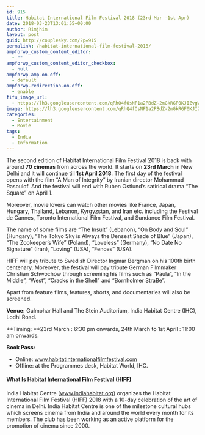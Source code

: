 ```yaml
---
id: 915
title: Habitat International Film Festival 2018 (23rd Mar -1st Apr)
date: 2018-03-23T13:01:55+00:00
author: Rimjhim
layout: post
guid: http://couplesky.com/?p=915
permalink: /habitat-international-film-festival-2018/
ampforwp_custom_content_editor:
  - ""
ampforwp_custom_content_editor_checkbox:
  - null
ampforwp-amp-on-off:
  - default
ampforwp-redirection-on-off:
  - enable
fifu_image_url:
  - https://lh3.googleusercontent.com/qRhQ4fOsNF1a2PBdZ-2mGkRGF0KJIZvgWNPk9BK4Cj0VNbSG6o9-VVf33JmvRbYjmX0d66UqtQcR9YfboQhITUoiTsTnwBjx2s-seHQ6_S3SU3zIdBjHApE86EweCURC-3mj0VRw2wA69TqA3RsNHRI_3W8PKVWsKAuOYHl_dCX6pFVtPd1prAkQW8p8WAXOpZq11toaLIt1rbwucvZ9Bjz_8m37sBfLbo9qr0ufZLFa_2kkTIQyad4VRMHZFGYdIMMBcev4sUVkk8UwBBHazgxFK3FgbjJgmE8_4FDRM33rHsEfnhxfmhlfaM4aCRMXyEvQaD4iFlm6yUjnPzOo4_uHz2gTSGtDYWoCxVkLYCCbtT2peO8Z-7LRDnXWoVYMivBqeC2kiENBe534x6Dwu3VNZWlEQBdayM-HJyRz-BX5CcmS1mChgWpTUSCfSgF3-cUsKglIwo0J50qxgr497nKdbi54Oqn53AAkZZZoRtCVWZl7ufk3PSnLXwFe41zOrgEXLwahBbzkWtQVTbDe_jtSri5C0qlZddtvcYjtMhDGo1OY1jS0SlSGPHnMIx-NiCzLs1avgD9uaYs6dGhlrs8dRFfJFo6W8cP1BY0No4D4dhJnkGy9KoaTHrKVPR-HxmSZCpVZfm8zkAUAVp0Rzri01kJXRyiH=w600-h231-no
image: https://lh3.googleusercontent.com/qRhQ4fOsNF1a2PBdZ-2mGkRGF0KJIZvgWNPk9BK4Cj0VNbSG6o9-VVf33JmvRbYjmX0d66UqtQcR9YfboQhITUoiTsTnwBjx2s-seHQ6_S3SU3zIdBjHApE86EweCURC-3mj0VRw2wA69TqA3RsNHRI_3W8PKVWsKAuOYHl_dCX6pFVtPd1prAkQW8p8WAXOpZq11toaLIt1rbwucvZ9Bjz_8m37sBfLbo9qr0ufZLFa_2kkTIQyad4VRMHZFGYdIMMBcev4sUVkk8UwBBHazgxFK3FgbjJgmE8_4FDRM33rHsEfnhxfmhlfaM4aCRMXyEvQaD4iFlm6yUjnPzOo4_uHz2gTSGtDYWoCxVkLYCCbtT2peO8Z-7LRDnXWoVYMivBqeC2kiENBe534x6Dwu3VNZWlEQBdayM-HJyRz-BX5CcmS1mChgWpTUSCfSgF3-cUsKglIwo0J50qxgr497nKdbi54Oqn53AAkZZZoRtCVWZl7ufk3PSnLXwFe41zOrgEXLwahBbzkWtQVTbDe_jtSri5C0qlZddtvcYjtMhDGo1OY1jS0SlSGPHnMIx-NiCzLs1avgD9uaYs6dGhlrs8dRFfJFo6W8cP1BY0No4D4dhJnkGy9KoaTHrKVPR-HxmSZCpVZfm8zkAUAVp0Rzri01kJXRyiH=w600-h231-no
categories:
  - Entertainment
  - Movie
tags:
  - India
  - Information
---
```

The second edition of Habitat International Film Festival 2018 is back with around **70 cinemas** from across the world. It starts on **23rd March** in New Delhi and it will continue till **1st April 2018**. The first day of the festival opens with the film &#8220;A Man of Integrity&#8221; by Iranian director Mohammad Rasoulof. And the festival will end with Ruben Ostlund&#8217;s satirical drama &#8220;The Square&#8221; on April 1.

Moreover, movie lovers can watch other movies like France, Japan, Hungary, Thailand, Lebanon, Kyrgyzstan, and Iran etc. including the Festival de Cannes, Toronto International Film Festival, and Sundance Film Festival.

The name of some films are &#8220;The Insult&#8221; (Lebanon), &#8220;On Body and Soul&#8221; (Hungary), &#8220;The Tokyo Sky is Always the Densest Shade of Blue&#8221; (Japan), &#8220;The Zookeeper&#8217;s Wife&#8221; (Poland), &#8220;Loveless&#8221; (Germany), &#8220;No Date No Signature&#8221; (Iran), &#8220;Loving&#8221; (USA), &#8220;Fences&#8221; (USA).

HIFF will pay tribute to Swedish Director Ingmar Bergman on his 100th birth centenary. Moreover, the festival will pay tribute German Filmmaker Christian Schwochow through screening his films such as &#8220;Paula&#8221;, &#8220;In the Middle&#8221;, &#8220;West&#8221;, &#8220;Cracks in the Shell&#8221; and &#8220;Bornholmer StraBe&#8221;.

Apart from feature films, features, shorts, and documentaries will also be screened.

**Venue:** Gulmohar Hall and The Stein Auditorium, India Habitat Centre (IHC), Lodhi Road.

**Timing: **23rd March : 6:30 pm onwards, 24th March to 1st April : 11:00 am onwards.

**Book Pass:**

  * Online: <a href="http://www.habitatinternationalfilmfestival.com/" target="_blank" rel="noopener">www.habitatinternationalfilmfestival.com</a>
  * Offline: at the Programmes desk, Habitat World, IHC.

#### What Is Habitat International Film Festival (HIFF)

India Habitat Centre (www.indiahabitat.org) organizes the Habitat International Film Festival (HIFF) 2018 with a 10-day celebration of the art of cinema in Delhi. India Habitat Centre is one of the milestone cultural hubs which screens cinema from India and around the world every month for its members. The club has been working as an active platform for the promotion of cinema since 2000.

&nbsp;